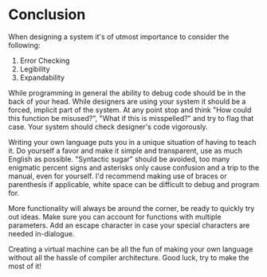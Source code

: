 Conclusion
==========

When designing a system it's of utmost importance to consider the following:

1. Error Checking
1. Legibility
1. Expandability

While programming in general the ability to debug code should be in the back of
your head. While designers are using your system it should be a forced, implicit
part of the system. At any point stop and think "How could this function be
misused?", "What if this is misspelled?" and try to flag that case. Your system
should check designer's code vigorously.

Writing your own language puts you in a unique situation of having to teach it.
Do yourself a favor and make it simple and transparent, use as much English as
possible. "Syntactic sugar" should be avoided, too many enigmatic percent signs
and asterisks only cause confusion and a trip to the manual, even for yourself.
I'd recommend making use of braces or parenthesis if applicable, white space can
be difficult to debug and program for.

More functionality will always be around the corner, be ready to quickly try out
ideas. Make sure you can account for functions with multiple parameters. Add an
escape character in case your special characters are needed in-dialogue.

Creating a virtual machine can be all the fun of making your own language without
all the hassle of compiler architecture. Good luck, try to make the most of it!
